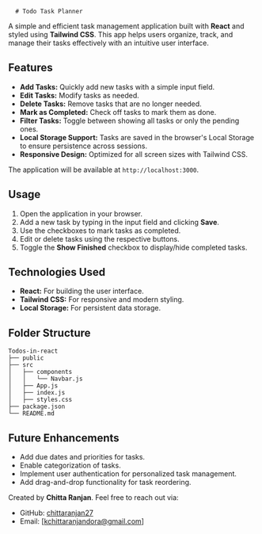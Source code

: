       # Todo Task Planner

A simple and efficient task management application built with **React** and styled using **Tailwind CSS**. This app helps users organize, track, and manage their tasks effectively with an intuitive user interface.

## Features

- **Add Tasks:** Quickly add new tasks with a simple input field.
- **Edit Tasks:** Modify tasks as needed.
- **Delete Tasks:** Remove tasks that are no longer needed.
- **Mark as Completed:** Check off tasks to mark them as done.
- **Filter Tasks:** Toggle between showing all tasks or only the pending ones.
- **Local Storage Support:** Tasks are saved in the browser's Local Storage to ensure persistence across sessions.
- **Responsive Design:** Optimized for all screen sizes with Tailwind CSS.


The application will be available at `http://localhost:3000`.

## Usage

1. Open the application in your browser.
2. Add a new task by typing in the input field and clicking **Save**.
3. Use the checkboxes to mark tasks as completed.
4. Edit or delete tasks using the respective buttons.
5. Toggle the **Show Finished** checkbox to display/hide completed tasks.

## Technologies Used

- **React:** For building the user interface.
- **Tailwind CSS:** For responsive and modern styling.
- **Local Storage:** For persistent data storage.

## Folder Structure

```
Todos-in-react
├── public
├── src
│   ├── components
│   │   └── Navbar.js
│   ├── App.js
│   ├── index.js
│   ├── styles.css
├── package.json
└── README.md
```

## Future Enhancements

- Add due dates and priorities for tasks.
- Enable categorization of tasks.
- Implement user authentication for personalized task management.
- Add drag-and-drop functionality for task reordering.


Created by **Chitta Ranjan**. Feel free to reach out via:

- GitHub: [chittaranjan27](https://github.com/chittaranjan27)
- Email: [kchittaranjandora@gmail.com]
